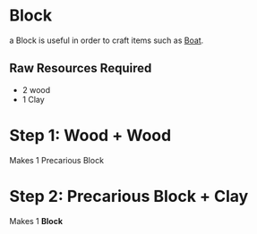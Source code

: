# Block

a Block is useful in order to craft items such as [Boat](../boat).

## Raw Resources Required
* 2 wood
* 1 Clay

# Step 1: Wood + Wood
Makes 1 Precarious Block
# Step 2: Precarious Block + Clay
Makes 1 **Block**